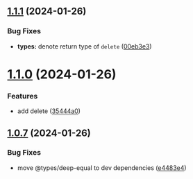 ## [1.1.1](https://github.com/strong-roots-capital/map-objects/compare/v1.1.0...v1.1.1) (2024-01-26)


### Bug Fixes

* **types:** denote return type of `delete` ([00eb3e3](https://github.com/strong-roots-capital/map-objects/commit/00eb3e391252dbe235060d524b8197611d167725))

# [1.1.0](https://github.com/strong-roots-capital/map-objects/compare/v1.0.7...v1.1.0) (2024-01-26)


### Features

* add delete ([35444a0](https://github.com/strong-roots-capital/map-objects/commit/35444a0d5375fd392a257e00809b06b8f53953bb))

## [1.0.7](https://github.com/strong-roots-capital/map-objects/compare/v1.0.6...v1.0.7) (2024-01-26)


### Bug Fixes

* move @types/deep-equal to dev dependencies ([e4483e4](https://github.com/strong-roots-capital/map-objects/commit/e4483e4cceaa94b1d0f1e5af4dae669db656b481))
